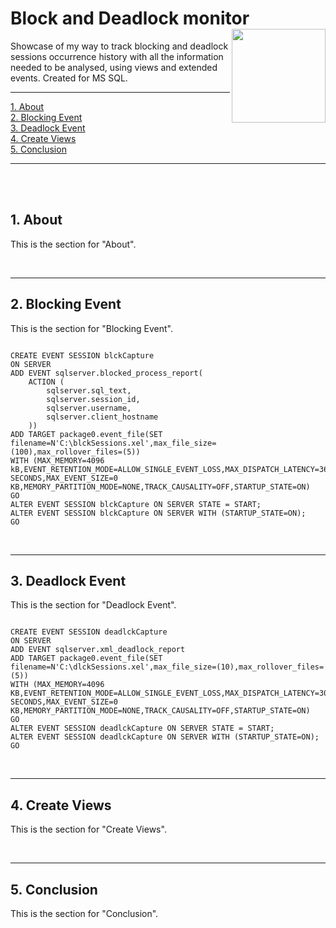 
# Block and Deadlock monitor <img src="https://cdn-dynmedia-1.microsoft.com/is/image/microsoftcorp/UHFbanner-MSlogo?fmt=png-alpha&bfc=off&qlt=100,1" align="right" width="150">
Showcase of my way to track blocking and deadlock sessions occurrence history with all the information needed to be analysed, using views and extended events. Created for MS SQL.  
<hr>
    </ul>
    <p dir="auto">
        <a href="#about">1. About</a><br>
        <a href="#blocking-event">2. Blocking Event</a><br>
        <a href="#deadlock-event">3. Deadlock Event</a><br>
        <a href="#create-views">4. Create Views</a><br>
        <a href="#conclusion">5. Conclusion</a><br>
    </p>
    <hr>
    <br>
    <br>
     <section id="about">
        <h2>1. About</h2>
        <p>This is the section for "About".</p>
    </section>
        <br>
            <hr>
    <section id="blocking-event">
        <h2>2. Blocking Event</h2>
        <p>This is the section for "Blocking Event".</p>
  <div class="copy-bar">
  <pre><code>
CREATE EVENT SESSION blckCapture
ON SERVER
ADD EVENT sqlserver.blocked_process_report(
    ACTION (
        sqlserver.sql_text,
        sqlserver.session_id,
        sqlserver.username,
        sqlserver.client_hostname
    ))
ADD TARGET package0.event_file(SET filename=N'C:\blckSessions.xel',max_file_size=(100),max_rollover_files=(5))
WITH (MAX_MEMORY=4096 kB,EVENT_RETENTION_MODE=ALLOW_SINGLE_EVENT_LOSS,MAX_DISPATCH_LATENCY=36000 SECONDS,MAX_EVENT_SIZE=0 KB,MEMORY_PARTITION_MODE=NONE,TRACK_CAUSALITY=OFF,STARTUP_STATE=ON)
GO
ALTER EVENT SESSION blckCapture ON SERVER STATE = START;
ALTER EVENT SESSION blckCapture ON SERVER WITH (STARTUP_STATE=ON);
GO
</code></pre>
</div> 
    </section>
        <br>
            <hr>
    <section id="deadlock-event">
        <h2>3. Deadlock Event</h2>
        <p>This is the section for "Deadlock Event".</p>

<div class="copy-bar">
  <pre><code>
CREATE EVENT SESSION deadlckCapture
ON SERVER
ADD EVENT sqlserver.xml_deadlock_report
ADD TARGET package0.event_file(SET filename=N'C:\dlckSessions.xel',max_file_size=(10),max_rollover_files=(5))
WITH (MAX_MEMORY=4096 KB,EVENT_RETENTION_MODE=ALLOW_SINGLE_EVENT_LOSS,MAX_DISPATCH_LATENCY=30 SECONDS,MAX_EVENT_SIZE=0 KB,MEMORY_PARTITION_MODE=NONE,TRACK_CAUSALITY=OFF,STARTUP_STATE=ON)
GO
ALTER EVENT SESSION deadlckCapture ON SERVER STATE = START;
ALTER EVENT SESSION deadlckCapture ON SERVER WITH (STARTUP_STATE=ON);
GO
</code></pre>
</div>   
    </section>
        <br>
            <hr>
    <section id="create-views">
        <h2>4. Create Views</h2>
        <p>This is the section for "Create Views".</p>
    </section>
        <br>
            <hr>
    <section id="conclusion">
        <h2>5. Conclusion</h2>
        <p>This is the section for "Conclusion".</p>
    </section>
        <br>
